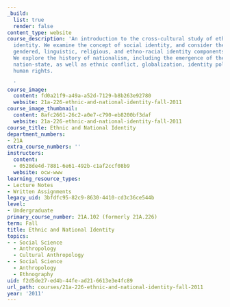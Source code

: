```yaml
---
_build:
  list: true
  render: false
content_type: website
course_description: 'An introduction to the cross-cultural study of ethnic and national
  identity. We examine the concept of social identity, and consider the ways in which
  gendered, linguistic, religious, and ethno-racial identity components interact.
  We explore the history of nationalism, including the emergence of the idea of the
  nation-state, as well as ethnic conflict, globalization, identity politics, and
  human rights.

  '
course_image:
  content: fd0a21f9-a49a-a52d-7129-b8b263e92780
  website: 21a-226-ethnic-and-national-identity-fall-2011
course_image_thumbnail:
  content: 8afc2661-26c2-a0e7-c790-eb8200bf3daf
  website: 21a-226-ethnic-and-national-identity-fall-2011
course_title: Ethnic and National Identity
department_numbers:
- 21A
extra_course_numbers: ''
instructors:
  content:
  - 0528de4d-7881-6e61-492b-c1af2ccf08b9
  website: ocw-www
learning_resource_types:
- Lecture Notes
- Written Assignments
legacy_uid: 3bfdfc95-82c9-8630-4410-cd3c36ce544b
level:
- Undergraduate
primary_course_number: 21A.102 (formerly 21A.226)
term: Fall
title: Ethnic and National Identity
topics:
- - Social Science
  - Anthropology
  - Cultural Anthropology
- - Social Science
  - Anthropology
  - Ethnography
uid: f2d5de27-ed4b-44fe-ad21-6613e3e4fc89
url_path: courses/21a-226-ethnic-and-national-identity-fall-2011
year: '2011'
---
```

